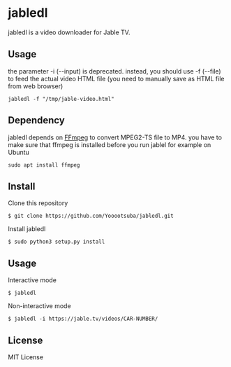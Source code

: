 # jabledl

jabledl is a video downloader for Jable TV.

## Usage

the parameter -i (--input) is deprecated.
instead, you should use -f (--file) to feed the actual video HTML file (you need to manually save as HTML file from web browser)
```
jabledl -f "/tmp/jable-video.html"
````

## Dependency

jabledl depends on [FFmpeg](https://www.ffmpeg.org/) to convert MPEG2-TS file to MP4.
you have to make sure that ffmpeg is installed before you run jablel
for example on Ubuntu
```
sudo apt install ffmpeg
```

## Install

Clone this repository

```
$ git clone https://github.com/Yooootsuba/jabledl.git
```

Install jabledl

```
$ sudo python3 setup.py install
```

## Usage

Interactive mode

```
$ jabledl
```

Non-interactive mode

```
$ jabledl -i https://jable.tv/videos/CAR-NUMBER/
```

## License

MIT License
